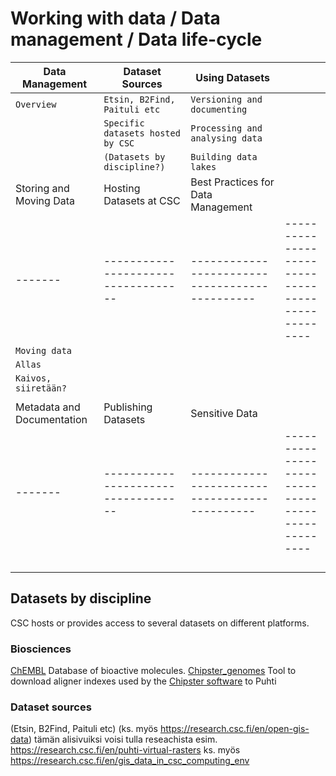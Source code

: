 # Working with data / Data management / Data life-cycle

| Data Management	| Dataset Sources	| Using Datasets |	 |
|-------|-----------------------------------|----------------------------------------------|-------------------------------------------------|
|`Overview` |`Etsin, B2Find, Paituli etc` | `Versioning and documenting` |  |
|  |`Specific datasets hosted by CSC` | `Processing and analysing data`  |	| 
|  |`(Datasets by discipline?)` | `Building data lakes` |	 |
| Storing and Moving Data	| Hosting Datasets at CSC	| Best Practices for Data Management |	 |
|-------|-----------------------------------|----------------------------------------------|-------------------------------------------------|
|`Moving data` | |  |  |
|`Allas` | |  |	| 
|`Kaivos, siiretään?` | |  |	 |
|  | |	 |  |
| Metadata and Documentation	| Publishing Datasets	| Sensitive Data |	 |
|-------|-----------------------------------|----------------------------------------------|-------------------------------------------------|
| | | | |
| | | | | 
| | | |	|
| | |	| |

## Datasets by discipline

CSC hosts or provides access to several datasets on different platforms.

### Biosciences
[ChEMBL](https://docs.csc.fi/apps/chembl/) Database of bioactive molecules.
[Chipster_genomes](https://docs.csc.fi/apps/chipster_genomes/) Tool to download aligner indexes used by the [Chipster software](https://chipster.csc.fi/index.shtml) to Puhti

### Dataset sources

(Etsin, B2Find, Paituli etc) (ks. myös https://research.csc.fi/en/open-gis-data)
tämän alisivuiksi voisi tulla reseachista esim. https://research.csc.fi/en/puhti-virtual-rasters ks. myös https://research.csc.fi/en/gis_data_in_csc_computing_env
